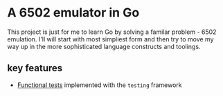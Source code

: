 # A 6502 emulator in Go

This project is just for me to learn Go by solving a familar problem - 6502 emulation. I'll will start with most simpliest form and then try to move my way up in the more sophisticated language constructs and toolings.

## key features

- [Functional tests](https://github.com/Klaus2m5/6502_65C02_functional_tests) implemented with the `testing` framework
